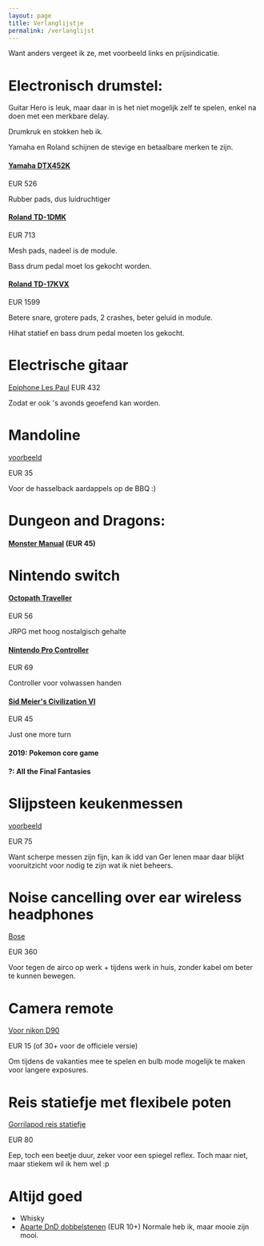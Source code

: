 ```yaml
---
layout: page
title: Verlanglijstje
permalink: /verlanglijst
---
```


Want anders vergeet ik ze, met voorbeeld links en prijsindicatie.

# Electronisch drumstel:
Guitar Hero is leuk, maar daar in is het niet mogelijk zelf te spelen, enkel na
doen met een merkbare delay.

Drumkruk en stokken heb ik.

Yamaha en Roland schijnen de stevige en betaalbare merken te zijn.

#### [Yamaha DTX452K](https://www.bax-shop.nl/elektronisch-drumstel/yamaha-dtx452k-elektronisch-drumstel)
EUR 526

Rubber pads, dus luidruchtiger

#### [Roland TD-1DMK](https://www.bax-shop.nl/elektronisch-drumstel/roland-td-1dmk-v-drums-elektronisch-drumstel)
EUR 713

Mesh pads, nadeel is de module.

Bass drum pedal moet los gekocht worden.

#### [Roland TD-17KVX](https://www.bax-shop.nl/elektronisch-drumstel/roland-td-17kvx-v-drums-elektronisch-drumstel)
EUR 1599

Betere snare, grotere pads, 2 crashes, beter geluid in module.

Hihat statief en bass drum pedal moeten los gekocht.

# Electrische gitaar

[Epiphone Les Paul](https://www.bax-shop.nl/elektrische-gitaren/epiphone-les-paul-standard-ebony)
EUR 432

Zodat er ook 's avonds geoefend kan worden.

# Mandoline
[voorbeeld](https://www.kookpunt.nl/benriner-mandoline-no64-wit/nl/product/2770/?sqr=mandoline)

EUR 35

Voor de hasselback aardappels op de BBQ :)

# Dungeon and Dragons:

#### [Monster Manual](https://www.spellenhuis.nl/dungeons-dragons-monster-manual) (EUR 45)

# Nintendo switch

#### [Octopath Traveller](https://www.bol.com/nl/p/octopath-traveler-switch/9200000091193302/?s2a=#product_title)

EUR 56

JRPG met hoog nostalgisch gehalte

#### [Nintendo Pro Controller](https://www.bol.com/nl/p/nintendo-pro-controller-zwart-switch/9200000073684267/)

EUR 69

Controller voor volwassen handen

#### [Sid Meier's Civilization VI](https://www.bol.com/nl/p/civilization-vi-nintendo-switch/9200000099305346/)

EUR 45

Just one more turn

#### 2019: Pokemon core game
#### ?: All the Final Fantasies

# Slijpsteen keukenmessen
[voorbeeld](https://www.kookpunt.nl/coticule-slijpsteen-pyrenees-150x60mm/nl/product/41209/?sqr=slijpsteen%20)

EUR 75

Want scherpe messen zijn fijn, kan ik idd van Ger lenen maar daar blijkt
vooruitzicht voor nodig te zijn wat ik niet beheers.

# Noise cancelling over ear wireless headphones
[Bose](https://www.coolblue.nl/product/788941/bose-quietcomfort-35-ii-wireless-zwart.html)

EUR 360

Voor tegen de airco op werk + tijdens werk in huis, zonder kabel om beter te kunnen
bewegen.

# Camera remote
[Voor nikon D90](https://www.cameratools.nl/foto-video-accessoires/afstandsbedieningen/caruba-ir-afstandsbediening-cml-l3-niko/)

EUR 15 (of 30+ voor de officiele versie)

Om tijdens de vakanties mee te spelen en bulb mode mogelijk te maken voor
langere exposures.

# Reis statiefje met flexibele poten
[Gorrilapod reis statiefje](https://www.foka.nl/product/12234630/joby-gorillapod-3k-kit-black-charcoal?zoek=joby&)

EUR 80

Eep, toch een beetje duur, zeker voor een spiegel reflex. Toch maar niet, maar
stiekem wil ik hem wel :p

# Altijd goed
- Whisky
- [Aparte DnD dobbelstenen](https://www.dnddice.com/sets-of-dice/unusual-sets.html) (EUR 10+) Normale heb ik, maar mooie zijn mooi.
